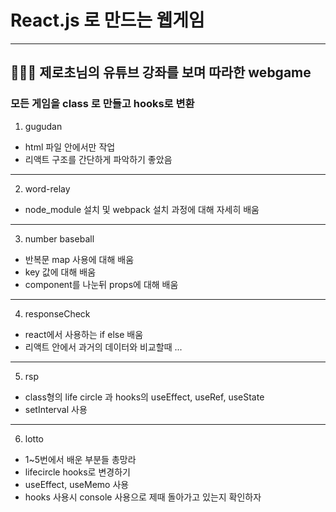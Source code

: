 # React.js 로 만드는 웹게임

---

## 👩🏻‍💻 제로초님의 유튜브 강좌를 보며 따라한 webgame  
### 모든 게임을 class 로 만들고 hooks로 변환

1. gugudan
  
- html 파일 안에서만 작업  
- 리액트 구조를 간단하게 파악하기 좋았음

---

2. word-relay
  
- node_module 설치 및 webpack 설치 과정에 대해 자세히 배움

---

3. number baseball

- 반복문 map 사용에 대해 배움  
- key 값에 대해 배움  
- component를 나눈뒤 props에 대해 배움

---

4. responseCheck  

- react에서 사용하는 if else 배움  
- 리액트 안에서 과거의 데이터와 비교할때 ...

---

5. rsp  

- class형의 life circle 과 hooks의 useEffect, useRef, useState  
- setInterval 사용

---

6. lotto

- 1~5번에서 배운 부분들 총망라
- lifecircle hooks로 변경하기
- useEffect, useMemo 사용
- hooks 사용시 console 사용으로 제때 돌아가고 있는지 확인하자 
